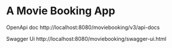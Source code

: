 # A Movie Booking App

OpenApi doc http://localhost:8080/moviebooking/v3/api-docs

Swagger Ui http://localhost:8080/moviebooking/swagger-ui.html